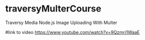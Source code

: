 # traversyMulterCourse
Traversy  Media  Node.js Image Uploading With Multer

#link to video
https://www.youtube.com/watch?v=9Qzmri1WaaE




